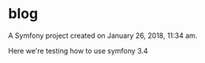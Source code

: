 blog
====

A Symfony project created on January 26, 2018, 11:34 am.

Here we're testing how to use symfony 3.4
